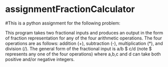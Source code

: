 # assignmentFractionCalculator

#This is a python assignment for the following problem:

This program takes two fractional inputs and produces an output in the form of fraction representation for any of the four arithmetic operations. The four operations are as follows: addition (+), subtraction (-), multiplication (*), and division (/). 
The general form of the fractional input is
		a/b $ c/d  (note $ represents any one of the four operations)
where a,b,c and d can take both positive and/or negative integers.

